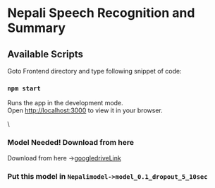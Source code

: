 # Nepali Speech Recognition and Summary



## Available Scripts

Goto Frontend directory and type following snippet of code:

### `npm start`

Runs the app in the development mode.\
Open [http://localhost:3000](http://localhost:3000) to view it in your browser.

\

### Model Needed! Download from here
Download from here ->[googledriveLink](https://drive.google.com/file/d/1hyBaRrzWlyftyz3PGFw1cSLDwfvsvWc2/view?usp=sharing)
### Put this model in `Nepalimodel->model_0.1_dropout_5_10sec`



